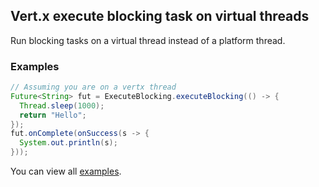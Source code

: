 ## Vert.x execute blocking task on virtual threads

Run blocking tasks on a virtual thread instead of a platform thread.

### Examples

```java
// Assuming you are on a vertx thread
Future<String> fut = ExecuteBlocking.executeBlocking(() -> {
  Thread.sleep(1000);
  return "Hello";
});
fut.onComplete(onSuccess(s -> {
  System.out.println(s);
}));
```

You can view all [examples](vertx-async-await-incubator/src/main/java/examples/AsyncExamples.java).
